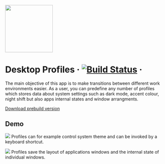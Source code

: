 
<p>
<img src="https://raw.githubusercontent.com/mamiksik/CabinetProX/master/doc_assets/icon.png" width="154">
</p>

# Desktop Profiles &middot; [![Build Status](https://travis-ci.org/mamiksik/CabinetProX.svg?branch=master)](https://travis-ci.org/mamiksik/CabinetProX) &middot; 
The main objective of this app is to make transitions between different work environments easier. As a user, you can predefine any number of profiles which stores data about system settings such as dark mode, accent colour, night shift but also apps internal states and window arrangments.

[Download prebuild version](https://github.com/mamiksik/CabinetProX/releases)

## Demo
![](doc_assets/Themes.gif)
Profiles can for example control system theme and can be invoked by a keyboard shortcut.
  
![](doc_assets/iTerm.gif)
Profiles save the layout of applications windows and the internal state of individual windows. 
